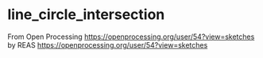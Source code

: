 # line_circle_intersection
From Open Processing
https://openprocessing.org/user/54?view=sketches
by REAS https://openprocessing.org/user/54?view=sketches
